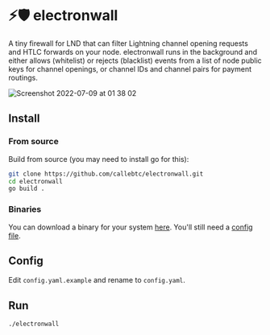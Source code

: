 # ⚡️🛡 electronwall
A tiny firewall for LND that can filter Lightning channel opening requests and HTLC forwards on your node. electronwall runs in the background and either allows (whitelist) or rejects (blacklist) events from a list of node public keys for channel openings, or channel IDs and channel pairs for payment routings.

![Screenshot 2022-07-09 at 01 38 02](https://user-images.githubusercontent.com/93376500/178082329-9348b673-ee96-4147-a68b-08519457a4dd.jpg)

## Install

### From source
Build from source (you may need to install go for this):

```bash
git clone https://github.com/callebtc/electronwall.git
cd electronwall
go build .
```

### Binaries

You can download a binary for your system [here](https://github.com/callebtc/electronwall/releases). You'll still need a [config file](https://github.com/callebtc/electronwall/blob/main/config.yaml.example).

## Config
Edit `config.yaml.example` and rename to `config.yaml`.

## Run

```bash
./electronwall
```
